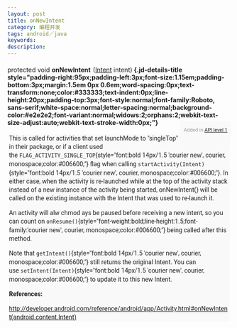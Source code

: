 ```yaml
---
layout: post
title: onNewIntent 
category: 编程开发
tags: android／java
keywords: 
description: 
---
```


####  <span class="normal" style="font-weight:normal;">protected void<span class="Apple-converted-space"> </span></span><span class="sympad" style="margin-right:2px;">onNewIntent</span><span class="Apple-converted-space"> </span><span class="normal" style="font-weight:normal;">([Intent](http://developer.android.com/reference/android/content/Intent.html)<span class="Apple-converted-space"> </span>intent)</span> {.jd-details-title style="padding-right:95px;padding-left:3px;font-size:1.15em;padding-bottom:3px;margin:1.5em 0px 0.6em;word-spacing:0px;text-transform:none;color:#333333;text-indent:0px;line-height:20px;padding-top:3px;font-style:normal;font-family:Roboto, sans-serif;white-space:normal;letter-spacing:normal;background-color:#e2e2e2;font-variant:normal;widows:2;orphans:2;webkit-text-size-adjust:auto;webkit-text-stroke-width:0px;"}

<div class="api-level"
style="padding-right:8px;margin-top:-30px;padding-left:8px;float:right;padding-bottom:0px;word-spacing:0px;font:0.8em/19px Roboto, sans-serif;text-transform:none;color:#999999;text-indent:0px;padding-top:0px;white-space:normal;letter-spacing:normal;background-color:#f9f9f9;widows:2;orphans:2;webkit-text-size-adjust:auto;webkit-text-stroke-width:0px;">

<div>

Added in<span class="Apple-converted-space"> </span>[API level
1](http://developer.android.com/guide/topics/manifest/uses-sdk-element.html#ApiLevels)

</div>

</div>

<div class="jd-details-descr"
style="padding-right:0px;padding-left:0px;padding-bottom:0px;margin:0.5em 0.25em;word-spacing:0px;font:14px/19px Roboto, sans-serif;text-transform:none;color:#222222;text-indent:0px;padding-top:0px;white-space:normal;letter-spacing:normal;background-color:#f9f9f9;widows:2;orphans:2;webkit-text-size-adjust:auto;webkit-text-stroke-width:0px;">

<div class="jd-tagdata jd-tagdescr" style="margin:0.25em 0px 0.75em;">

This is called for activities that set launchMode to "singleTop" in
their package, or if a client used the<span
class="Apple-converted-space"> </span>`FLAG_ACTIVITY_SINGLE_TOP`{style="font:bold 14px/1.5 'courier new', courier, monospace;color:#006600;"}<span
class="Apple-converted-space"> </span>flag when calling<span
class="Apple-converted-space"> </span>`startActivity(Intent)`{style="font:bold 14px/1.5 'courier new', courier, monospace;color:#006600;"}.
In either case, when the activity is re-launched while at the top of the
activity stack instead of a new instance of the activity being started,
onNewIntent() will be called on the existing instance with the Intent
that was used to re-launch it.

An activity will alw chmod ays be paused before receiving a new intent,
so you can count
on `onResume()`{style="font-weight:bold;line-height:1.5;font-family:'courier new', courier, monospace;color:#006600;"} being
called after this method.

Note that<span
class="Apple-converted-space"> </span>`getIntent()`{style="font:bold 14px/1.5 'courier new', courier, monospace;color:#006600;"}<span
class="Apple-converted-space"> </span>still returns the original Intent.
You can use<span
class="Apple-converted-space"> </span>`setIntent(Intent)`{style="font:bold 14px/1.5 'courier new', courier, monospace;color:#006600;"}<span
class="Apple-converted-space"> </span>to update it to this new Intent.

**References:**

<http://developer.android.com/reference/android/app/Activity.html#onNewIntent(android.content.Intent)>
 

</div>

</div>







